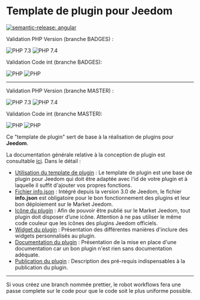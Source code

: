 # Template de plugin pour Jeedom

[![semantic-release: angular](https://img.shields.io/badge/semantic--release-angular-e10079?logo=semantic-release)](https://github.com/semantic-release/semantic-release)

Validation PHP Version (branche BADGES) :

![PHP 7.3](https://github.com/pifou25/plugin-template/actions/workflows/lint_Php73.yml/badge.svg?branch=badges)
![PHP 7.4](https://github.com/pifou25/plugin-template/actions/workflows/lint_Php74.yml/badge.svg?branch=badges)

Validation Code int (branche BADGES):

![PHP](https://github.com/pifou25/plugin-template/actions/workflows/php.yml/badge.svg?branch=badges)
![PHP](https://github.com/pifou25/plugin-template/actions/workflows/codeLintGlobal.yml/badge.svg?branch=badges)


--------
Validation PHP Version (branche MASTER) :

![PHP 7.3](https://github.com/pifou25/plugin-template/actions/workflows/lint_Php73.yml/badge.svg?branch=master)
![PHP 7.4](https://github.com/pifou25/plugin-template/actions/workflows/lint_Php74.yml/badge.svg?branch=master)

Validation Code int (branche MASTER):

![PHP](https://github.com/pifou25/plugin-template/actions/workflows/php.yml/badge.svg?branch=master)
![PHP](https://github.com/pifou25/plugin-template/actions/workflows/codeLintGlobal.yml/badge.svg?branch=master)

Ce "template de plugin" sert de base à la réalisation de plugins pour **Jeedom**.

La documentation générale relative à la conception de plugin est consultable [ici](https://doc.jeedom.com/fr_FR/dev/). Dans le détail :   
* [Utilisation du template de plugin](https://doc.jeedom.com/fr_FR/dev/plugin_template) : Le template de plugin est une base de plugin pour Jeedom qui doit être adaptée avec l'id de votre plugin et à laquelle il suffit d'ajouter vos propres fonctions. 
* [Fichier info.json](https://doc.jeedom.com/fr_FR/dev/structure_info_json) : Intégré depuis la version 3.0 de Jeedom, le fichier **info.json** est obligatoire pour le bon fonctionnement des plugins et leur bon déploiement sur le Market Jeedom.
* [Icône du plugin](https://doc.jeedom.com/fr_FR/dev/Icone_de_plugin) : Afin de pouvoir être publié sur le Market Jeedom, tout plugin doit disposer d’une icône. Attention à ne pas utiliser le même code couleur que les icônes des plugins Jeedom officiels.
* [Widget du plugin](https://doc.jeedom.com/fr_FR/dev/widget_plugin) : Présentation des différentes manières d'inclure des widgets personnalisés au plugin.
* [Documentation du plugin](https://doc.jeedom.com/fr_FR/dev/documentation_plugin) : Présentation de la mise en place d'une documentation car un bon plugin n'est rien sans documentation adéquate.
* [Publication du plugin](https://doc.jeedom.com/fr_FR/dev/publication_plugin) : Description des pré-requis indispensables à la publication du plugin.

---
Si vous créez une branch nommée prettier, le robot workflows fera une passe complete sur le code pour que le code soit le plus uniforme possible.
